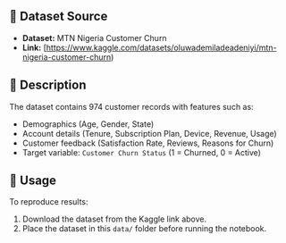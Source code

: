 ## 🔹 Dataset Source
- **Dataset:** MTN Nigeria Customer Churn  
- **Link:** [https://www.kaggle.com/datasets/oluwademiladeadeniyi/mtn-nigeria-customer-churn)   

## 🔹 Description
The dataset contains 974 customer records with features such as:  
- Demographics (Age, Gender, State)  
- Account details (Tenure, Subscription Plan, Device, Revenue, Usage)  
- Customer feedback (Satisfaction Rate, Reviews, Reasons for Churn)  
- Target variable: `Customer Churn Status` (1 = Churned, 0 = Active)  

## 🔹 Usage
To reproduce results:  
1. Download the dataset from the Kaggle link above.  
2. Place the dataset in this `data/` folder before running the notebook.  
